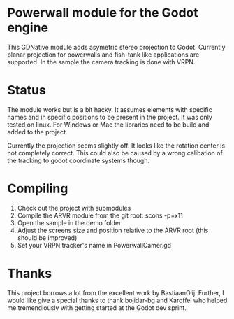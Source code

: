 # Powerwall module for the Godot engine

This GDNative module adds asymetric stereo projection to Godot. Currently planar projection for powerwalls and fish-tank like applications are supported. In the sample the camera tracking is done with VRPN.

# Status
The module works but is a bit hacky. It assumes elements with specific names and in specific positions to be present in the project. It was only tested on linux. For Windows or Mac the libraries need to be build and added to the project. 

Currently the projection seems slightly off. It looks like the rotation center is not completely correct. This could also be caused by a wrong calibation of the tracking to godot coordinate systems though.

# Compiling
1. Check out the project with submodules
2. Compile the ARVR module from the git root: scons -p=x11
3. Open the sample in the demo folder
4. Adjust the screens size and position relative to the ARVR root (this should be improved)
5. Set your VRPN tracker's name in PowerwallCamer.gd


# Thanks
This project borrows a lot from the excellent work by BastiaanOlij. Further, I would like give a special thanks to thank bojidar-bg and Karoffel who helped me tremendiously with getting started at the Godot dev sprint.
